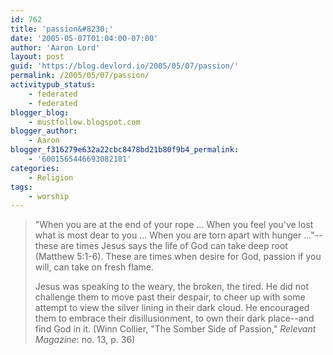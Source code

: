 ```yaml
---
id: 762
title: 'passion&#8230;'
date: '2005-05-07T01:04:00-07:00'
author: 'Aaron Lord'
layout: post
guid: 'https://blog.devlord.io/2005/05/07/passion/'
permalink: /2005/05/07/passion/
activitypub_status:
    - federated
    - federated
blogger_blog:
    - mustfollow.blogspot.com
blogger_author:
    - Aaron
blogger_f316279e632a22cbc8478bd21b80f9b4_permalink:
    - '6001565446693082181'
categories:
    - Religion
tags:
    - worship
---
```


> "When you are at the end of your rope ... When you feel you've lost what is most dear to you ... When you are torn apart with hunger ..."--these are times Jesus says the life of God can take deep root (Matthew 5:1-6).  These are times when desire for God, passion if you will, can take on fresh flame.
> 
> Jesus was speaking to the weary, the broken, the tired.  He did not challenge them to move past their despair, to cheer up with some attempt to view the silver lining in their dark cloud.  He encouraged them to embrace their disillusionment, to own their dark place--and find God in it.  (Winn Collier, "The Somber Side of Passion," <i>Relevant Magazine</i>: no. 13, p. 36)